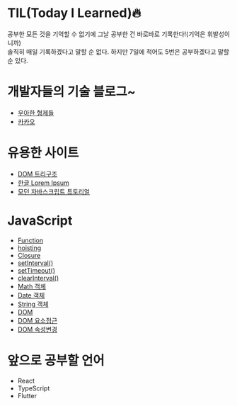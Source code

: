 # TIL(Today I Learned)🔥   
공부한 모든 것을 기억할 수 없기에 그날 공부한 건 바로바로 기록한다!(기억은 휘발성이니까)   
솔직히 매일 기록하겠다고 말할 순 없다. 하지만 7일에 적어도 5번은 공부하겠다고 말할 순 있다.   


# 개발자들의 기술 블로그~
- [우아한 형제들](https://techblog.woowahan.com/)
- [카카오](https://tech.kakao.com/tag/frontend/)

# 유용한 사이트
- [DOM 트리구조](https://software.hixie.ch/utilities/js/live-dom-viewer/)
- [한글 Lorem Ipsum](http://guny.kr/stuff/klorem/)
- [모던 자바스크립트 튜토리얼](https://ko.javascript.info/)


# JavaScript
- [Function](https://github.com/Yejin-J/TIL/blob/main/JavaScript/function.md)
- [hoisting](https://github.com/Yejin-J/TIL/blob/main/JavaScript/hoisting.md)
- [Closure](https://github.com/Yejin-J/TIL/blob/main/JavaScript/Closure.md)
- [setInterval()](https://github.com/Yejin-J/TIL/blob/main/JavaScript/func_setInterval().md)
- [setTimeout()](https://github.com/Yejin-J/TIL/blob/main/JavaScript/func_setTimeout().md)
- [clearInterval()](https://github.com/Yejin-J/TIL/blob/main/JavaScript/func_clearInterval().md)
- [Math 객체](https://github.com/Yejin-J/TIL/blob/main/JavaScript/func_Math.md)
- [Date 객체](https://github.com/Yejin-J/TIL/blob/main/JavaScript/Object_Date.md)
- [String 객체](https://github.com/Yejin-J/TIL/blob/main/JavaScript/Object_String.md)
- [DOM](https://github.com/Yejin-J/TIL/blob/main/JavaScript/DOM.md)
- [DOM 요소접근](https://github.com/Yejin-J/TIL/blob/main/JavaScript/DOM_%EC%9A%94%EC%86%8C%EC%A0%91%EA%B7%BC.md)
- [DOM 속성변경](https://github.com/Yejin-J/TIL/blob/main/JavaScript/DOM_%EC%86%8D%EC%84%B1%EB%B3%80%EA%B2%BD.md)

# 앞으로 공부할 언어
- React
- TypeScript
- Flutter
